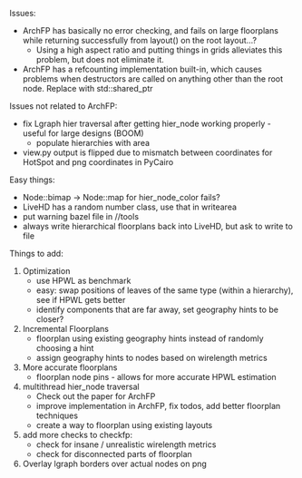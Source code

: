 Issues:
 - ArchFP has basically no error checking, and fails on large floorplans while returning successfully from layout() on the root layout...?
    - Using a high aspect ratio and putting things in grids alleviates this problem, but does not eliminate it.
 - ArchFP has a refcounting implementation built-in, which causes problems when destructors are called on anything other than the root node.  Replace with std::shared_ptr

Issues not related to ArchFP:
 - fix Lgraph hier traversal after getting hier_node working properly - useful for large designs (BOOM)
    - populate hierarchies with area
 - view.py output is flipped due to mismatch between coordinates for HotSpot and png coordinates in PyCairo

Easy things:
 - Node::bimap -> Node::map for hier_node_color fails?
 - LiveHD has a random number class, use that in writearea
 - put warning bazel file in //tools
 - always write hierarchical floorplans back into LiveHD, but ask to write to file

Things to add:
1. Optimization
   - use HPWL as benchmark
   - easy: swap positions of leaves of the same type (within a hierarchy), see if HPWL gets better
   - identify components that are far away, set geography hints to be closer?
2. Incremental Floorplans
   - floorplan using existing geography hints instead of randomly choosing a hint
   - assign geography hints to nodes based on wirelength metrics
3. More accurate floorplans
   - floorplan node pins - allows for more accurate HPWL estimation
4. multithread hier_node traversal
   - Check out the paper for ArchFP
   - improve implementation in ArchFP, fix todos, add better floorplan techniques
   - create a way to floorplan using existing layouts
5. add more checks to checkfp:
   - check for insane / unrealistic wirelength metrics
   - check for disconnected parts of floorplan
6. Overlay lgraph borders over actual nodes on png
